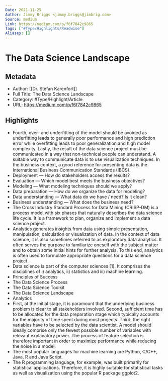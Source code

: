 ```yaml
---
Date: 2021-11-25
Author: Jimmy Briggs <jimmy.briggs@jimbrig.com>
Source: medium
Link: https://medium.com/p/f6f7842c9865
Tags: ["#Type/Highlights/Readwise"]
Aliases: []
---
```

# The Data Science Landscape

## Metadata
- Author: [[Dr. Stefan Karenfort]]
- Full Title: The Data Science Landscape
- Category: #Type/Highlight/Article
- URL: https://medium.com/p/f6f7842c9865

## Highlights
- Fourth, over- and underfitting of the model should be avoided as underfitting leads to generally poor performance and high prediction error while overfitting leads to poor generalization and high model complexity. Lastly, the result of the data science project must be communicated in a way that non-technical people can understand. A suitable way to communicate data is to use visualization techniques. In the business context, a good reference for presenting data is the International Business Communication Standards (IBCS).
- Deployment — How do stakeholders access the results?
- Evaluation — Which model best meets the business objectives?
- Modeling — What modeling techniques should we apply?
- Data preparation — How do we organize the data for modeling?
- Data understanding — What data do we have / need? Is it clean?
- Business understanding — What does the business need?
- The Cross Industry Standard Process for Data Mining (CRISP-DM) is a process model with six phases that naturally describes the data science life cycle. It is a framework to plan, organize and implement a data science project.
- Analytics generates insights from data using simple presentation, manipulation, calculation or visualization of data. In the context of data science, it is also sometimes referred to as exploratory data analytics. It often serves the purpose to familiarize oneself with the subject matter and to obtain some initial hints for further analysis. To this end, analytics is often used to formulate appropriate questions for a data science project.
- Data science is part of the computer sciences [1]. It comprises the disciplines of i) analytics, ii) statistics and iii) machine learning.
- Principles of Success
- The Data Science Process
- The Data Science Toolkit
- The Data Science Landscape
- Analytics
- First, at the initial stage, it is paramount that the underlying business problem is clear to all stakeholders involved. Second, sufficient time has to be allocated for the data preparation stage which typically accounts for the majority of time spent during most projects. Third, the right variables have to be selected by the data scientist. A model should ideally comprise only the fewest possible number of variables with relevant explanatory power. The process of feature selection is therefore important in order to maximize performance while reducing the noise in a model.
- The most popular languages for machine learning are Python, C/C++, Java, R and Java Script.
- The R programming language, for example, was built primarily for statistical applications. Therefore, it is highly suitable for statistical tasks as well as visualization using the popular R package ggplot2.
